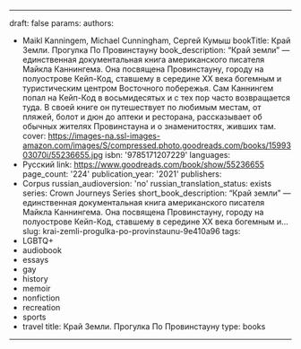 ---
draft: false
params:
  authors:
  - Maikl Kanningem, Michael Cunningham, Сергей Кумыш
  bookTitle: Край Земли. Прогулка По Провинстауну
  book_description: “Край земли” — единственная документальная книга американского
    писателя Майкла Каннингема. Она посвящена Провинстауну, городу на полуострове
    Кейп-Код, ставшему в середине XX века богемным и туристическим центром Восточного
    побережья. Сам Каннингем попал на Кейп-Код в восьмидесятых и с тех пор часто возвращается
    туда. В своей книге он путешествует по любимым местам, от пляжей, болот и дюн
    до аптеки и ресторана, рассказывает об обычных жителях Провинстауна и о знаменитостях,
    живших там.
  cover: https://images-na.ssl-images-amazon.com/images/S/compressed.photo.goodreads.com/books/1599303070i/55236655.jpg
  isbn: '9785171207229'
  languages:
  - Русский
  link: https://www.goodreads.com/book/show/55236655
  page_count: '224'
  publication_year: '2021'
  publishers:
  - Corpus
  russian_audioversion: 'no'
  russian_translation_status: exists
  series: Crown Journeys Series
  short_book_description: “Край земли” — единственная документальная книга американского
    писателя Майкла Каннингема. Она посвящена Провинстауну, городу на полуострове
    Кейп-Код, ставшему в середине XX века богемным и...
  slug: krai-zemli-progulka-po-provinstaunu-9e410a96
  tags:
  - LGBTQ+
  - audiobook
  - essays
  - gay
  - history
  - memoir
  - nonfiction
  - recreation
  - sports
  - travel
title: Край Земли. Прогулка По Провинстауну
type: books
------
